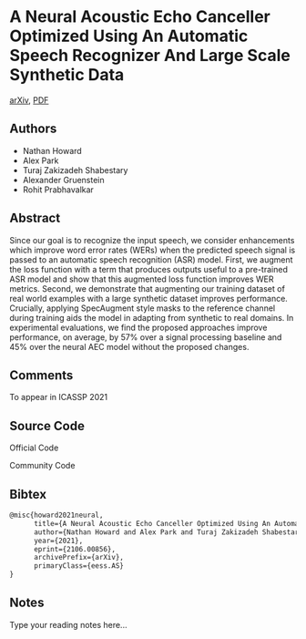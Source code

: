 
# A Neural Acoustic Echo Canceller Optimized Using An Automatic Speech Recognizer And Large Scale Synthetic Data

[arXiv](https://arxiv.org/abs/2106.0856), [PDF](https://arxiv.org/pdf/2106.0856.pdf)

## Authors

- Nathan Howard
- Alex Park
- Turaj Zakizadeh Shabestary
- Alexander Gruenstein
- Rohit Prabhavalkar

## Abstract

Since our goal is to recognize the input speech, we consider enhancements which improve word error rates (WERs) when the predicted speech signal is passed to an automatic speech recognition (ASR) model. First, we augment the loss function with a term that produces outputs useful to a pre-trained ASR model and show that this augmented loss function improves WER metrics. Second, we demonstrate that augmenting our training dataset of real world examples with a large synthetic dataset improves performance. Crucially, applying SpecAugment style masks to the reference channel during training aids the model in adapting from synthetic to real domains. In experimental evaluations, we find the proposed approaches improve performance, on average, by 57% over a signal processing baseline and 45% over the neural AEC model without the proposed changes.

## Comments

To appear in ICASSP 2021

## Source Code

Official Code



Community Code



## Bibtex

```tex
@misc{howard2021neural,
      title={A Neural Acoustic Echo Canceller Optimized Using An Automatic Speech Recognizer And Large Scale Synthetic Data}, 
      author={Nathan Howard and Alex Park and Turaj Zakizadeh Shabestary and Alexander Gruenstein and Rohit Prabhavalkar},
      year={2021},
      eprint={2106.00856},
      archivePrefix={arXiv},
      primaryClass={eess.AS}
}
```

## Notes

Type your reading notes here...

